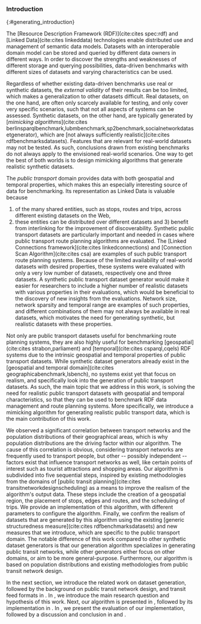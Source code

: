 ### Introduction
{:#generating_introduction}

The [Resource Description Framework (RDF)](cite:cites spec:rdf) and [Linked Data](cite:cites linkeddata) technologies enable distributed use and management of semantic data models.
Datasets with an interoperable domain model can be stored and queried by different data owners in different ways.
In order to discover the strengths and weaknesses of different storage and querying possibilities,
data-driven benchmarks with different sizes of datasets and varying characteristics can be used.

Regardless of whether existing data-driven benchmarks use real or synthetic datasets,
the *external validity* of their results can be too limited,
which makes a&nbsp;generalization to other datasets difficult.
Real datasets, on the one hand, are often only scarcely available for testing,
and only cover very specific scenarios,
such that not all aspects of systems can be assessed.
Synthetic datasets, on the other hand, are typically generated by
[*mimicking algorithms*](cite:cites berlinsparqlbenchmark,lubmbenchmark,sp2benchmark,socialnetworkdatasetgenerator),
which are [not always sufficiently realistic](cite:cites rdfbenchmarksdatasets).
Features that are relevant for real-world datasets may not be tested.
As such, conclusions drawn from existing benchmarks
do not always apply to the envisioned real-world scenarios.
One way to get the best of both worlds
is to design mimicking algorithms that generate realistic synthetic datasets.

The *public transport* domain provides data with both geospatial and temporal properties,
which makes this an especially interesting source of data for benchmarking.
Its representation as Linked Data is valuable because
1) of the many shared entities, such as stops, routes and trips, across different existing datasets on the Web,
2) these entities can be distributed over different datasets
and 3) benefit from interlinking for the improvement of discoverability.
Synthetic public transport datasets are particularly important and needed
in cases where public transport route planning algorithms are evaluated.
The [Linked Connections framework](cite:cites linkedconnections) and [Connection Scan Algorithm](cite:cites csa)
are examples of such public transport route planning systems.
Because of the limited availability of real-world datasets with desired properties,
these systems were evaluated with only a very low number of datasets, respectively one and three datasets.
A synthetic public transport dataset generator would make it easier for researchers
to include a higher number of realistic datasets with various properties in their evaluations,
which would be beneficial to the discovery of new insights from the evaluations.
Network size, network sparsity and temporal range are examples of such properties,
and different combinations of them may not always be available in real datasets,
which motivates the need for generating synthetic, but realistic datasets with these properties.

Not only are public transport datasets useful for benchmarking route planning systems,
they are also highly useful for benchmarking [geospatial](cite:cites strabon,parliament) and [temporal](cite:cites csparql,cqels) RDF systems
due to the intrinsic geospatial and temporal properties of public transport datasets.
While synthetic dataset generators already exist in the [geospatial and temporal domain](cite:cites geographicabenchmark,lsbench),
no systems exist yet that focus on realism, and specifically look into the generation of public transport datasets.
As such, the main topic that we address in this work, is solving the need for realistic public transport datasets
with geospatial and temporal characteristics,
so that they can be used to benchmark RDF data management and route planning systems.
More specifically, we introduce a mimicking algorithm for generating realistic public transport data,
which is the main contribution of this work.

We observed a significant correlation between transport networks and the population distributions of their geographical areas,
which is why population distributions are the driving factor within our algorithm.
The cause of this correlation is obvious, considering transport networks are frequently used to transport people,
but other -- possibly independent -- factors exist that influence transport networks as well,
like certain points of interest such as tourist attractions and shopping areas.
Our algorithm is subdivided into five sequential steps,
inspired by existing methodologies from the domains of [public transit planning](cite:cites transitnetworkdesignscheduling)
as a means to improve the realism of the algorithm's output data.
These steps include the creation of a geospatial region, the placement of stops, edges and routes, and the scheduling of trips.
We provide an implementation of this algorithm, with different parameters to configure the algorithm.
Finally, we confirm the realism of datasets that are generated by this algorithm
using the existing [generic structuredness measure](cite:cites rdfbenchmarksdatasets)
and new measures that we introduce, which are specific to the public transport domain.
The notable difference of this work compared to other synthetic dataset generators
is that our generation algorithm specializes in generating public transit networks,
while other generators either focus on other domains, or aim to be more general-purpose.
Furthermore, our algorithm is based on population distributions and existing methodologies from public transit network design.

In the next section, we introduce the related work on dataset generation,
followed by the background on public transit network design, and transit feed formats in [](#generating_public-transit-background).
In [](#generating_research-question), we introduce the main research question and hypothesis of this work.
Next, our algorithm is presented in [](#generating_methodology), followed by its implementation in [](#generating_implementation).
In [](#generating_evaluation), we present the evaluation of our implementation,
followed by a discussion and conclusion in [](#generating_discussion) and [](#generating_conclusions).